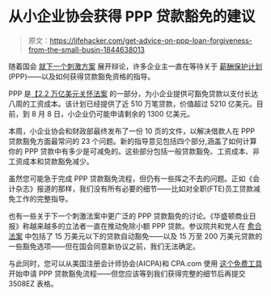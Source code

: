 # 从小企业协会获得 PPP 贷款豁免的建议

> 原文：<https://lifehacker.com/get-advice-on-ppp-loan-forgiveness-from-the-small-busin-1844638013>

随着国会 [就下一个刺激方案](https://www.forbes.com/sites/sarahhansen/2020/08/04/a-new-small-business-relief-proposal-even-bigger-than-the-ppp-could-be-part-of-the-next-stimulus-bill/#d0ca65035a81) 展开辩论，许多企业主一直在等待关于 [薪酬保护计划](https://www.sba.gov/funding-programs/loans/coronavirus-relief-options/paycheck-protection-program)(PPP)——以及如何获得贷款豁免资格的指导。

PPP 是[【2.2 万亿美元关怀法案](https://home.treasury.gov/policy-issues/cares) 的一部分，为小企业提供可豁免贷款以支付长达八周的工资成本。该计划已经提供了近 510 万笔贷款，价值超过 5210 亿美元。目前，到 8 月 8 日，小企业仍可能申请剩余的 1300 亿美元。



本周，小企业协会和财政部最终发布了一份 10 页的文件，以解决借款人在 PPP 贷款豁免方面最常问的 23 个问题。新的指导意见包括四个部分,涵盖了如何计算你的 PPP 贷款中有多少是可减免的。这些部分包括一般贷款豁免、工资成本、非工资成本和贷款豁免减少。

虽然您可能急于完成 PPP 贷款豁免流程，但仍有一些挥之不去的问题。正如《会计杂志》报道的那样，我们没有所有必要的细节——比如对全职(FTE)员工贷款减免工作的完整指导。

也有一些关于下一个刺激法案中更广泛的 PPP 贷款豁免的讨论。《华盛顿商业日报》称越来越多的立法者一直在推动免除小额 PPP 贷款。参议院共和党人在 [愈合法案](https://www.congress.gov/bill/116th-congress/senate-bill/1624/all-info) 中包括了 15 万美元以下的贷款自动豁免——以及 15 万至 200 万美元贷款的一些豁免选项——但在国会同意新协议之前，我们无法确定。

与此同时，您可以从美国注册会计师协会(AICPA)和 CPA.com 使用 [这个免费工具](https://twocents.lifehacker.com/automate-ppp-loan-forgiveness-with-this-free-tool-1844444391) 开始申请 PPP 贷款豁免流程——但您应该等到我们获得完整的细节后再提交 3508EZ 表格。